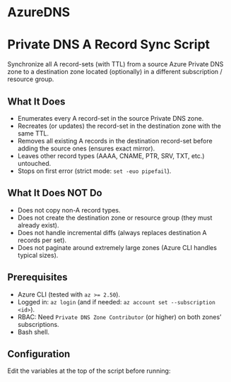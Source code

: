 # AzureDNS

# Private DNS A Record Sync Script

Synchronize all A record-sets (with TTL) from a source Azure Private DNS zone to a destination zone located (optionally) in a different subscription / resource group.

## What It Does
- Enumerates every A record-set in the source Private DNS zone.
- Recreates (or updates) the record-set in the destination zone with the same TTL.
- Removes all existing A records in the destination record-set before adding the source ones (ensures exact mirror).
- Leaves other record types (AAAA, CNAME, PTR, SRV, TXT, etc.) untouched.
- Stops on first error (strict mode: `set -euo pipefail`).

## What It Does NOT Do
- Does not copy non-A record types.
- Does not create the destination zone or resource group (they must already exist).
- Does not handle incremental diffs (always replaces destination A records per set).
- Does not paginate around extremely large zones (Azure CLI handles typical sizes).

## Prerequisites
- Azure CLI (tested with `az >= 2.50`).
- Logged in: `az login` (and if needed: `az account set --subscription <id>`).
- RBAC: Need `Private DNS Zone Contributor` (or higher) on both zones’ subscriptions.
- Bash shell.

## Configuration
Edit the variables at the top of the script before running:
